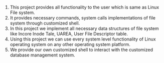 1) This project provides all functionality to the user which is same as Linux File system.
2) It provides necessary commands, system calls implementations of file system through customized shell.
3) In this project we implement all necessary data structures of file system like Incore Inode Tale, UAREA, 
User File Descriptor table.
4) Using this project we can use every system level functionality of Linux operating system on any other operating 
system platform.
5) We provide our own customized shell to interact with the customized database management system.
